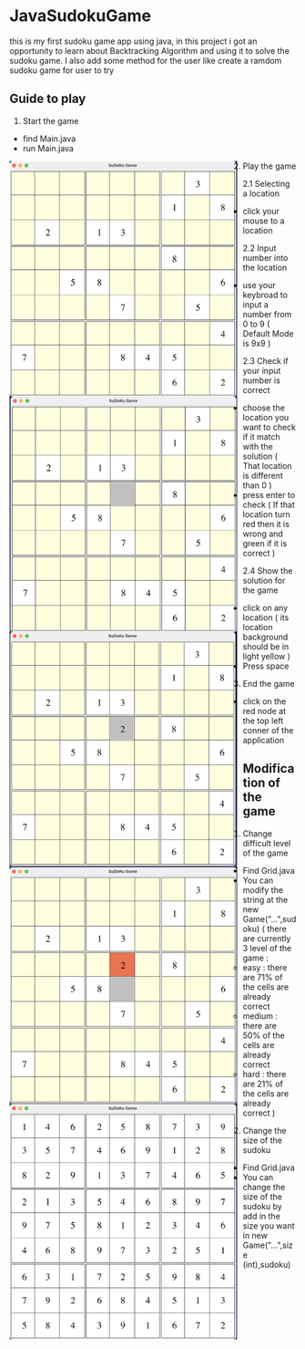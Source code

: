 # JavaSudokuGame
this is my first sudoku game app using java, in this project i got an opportunity to learn about Backtracking Algorithm and using it to solve the sudoku game. I also add some method for the user like create a ramdom sudoku game for user to try 

## Guide to play 

1. Start the game 
- find Main.java
- run Main.java 

<img src="SudokuGame/src/Image/GUI.png"
     alt="MainGUI"
     style="float: left; margin-right: 10px;"
     width="400"
/>
     
2. Play the game 

2.1 Selecting a location 
- click your mouse to a location 

<img src="SudokuGame/src/Image/ClickAtAPlace.png"
     alt="Click at a place"
     style="float: left; margin-right: 10px;"
     width="400"
/>

2.2 Input number into the location
- use your keybroad to input a number from 0 to 9 ( Default Mode is 9x9 ) 

<img src="SudokuGame/src/Image/TakeInputFromKeybroad.png"
     alt="Input from keybroad to the selected location"
     style="float: left; margin-right: 10px;"
     width="400"
/>

2.3 Check if your input number is correct 
- choose the location you want to check if it match with the solution ( That location is different than 0 )
- press enter to check ( If that location turn red then it is wrong and green if it is correct )

<img src="SudokuGame/src/Image/CheckIfTheInputIsCorrect.png"
     alt="Check if the input is correct"
     style="float: left; margin-right: 10px;"
     width="400"
/>

2.4 Show the solution for the game 
- click on any location ( its location background should be in light yellow )
- Press space 

<img src="SudokuGame/src/Image/ShowSolution.png"
     alt="Click at a place"
     style="float: left; margin-right: 10px;"
     width="400"
/>

3. End the game 
- click on the red node at the top left conner of the application 

## Modification of the game 

1. Change difficult level of the game 
- Find Grid.java
- You can modify the string at the new Game("...",sudoku) 
( there are currently 3 level of the game :
    - easy : there are 71% of the cells are already correct 
    - medium : there are 50% of the cells are already correct 
    - hard : there are 21% of the cells are already correct 
)

2. Change the size of the sudoku
- Find Grid.java 
- You can change the size of the sudoku by add in the size you want in new Game("...",size (int),sudoku)









